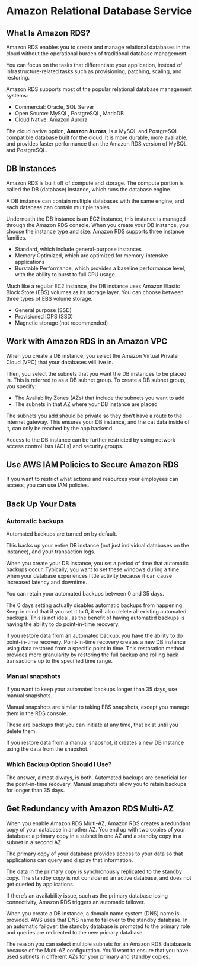 # Amazon Relational Database Service

## What Is Amazon RDS?

Amazon RDS enables you to create and manage relational databases in the cloud without the operational burden of traditional database management. 

You can focus on the tasks that differentiate your application, instead of infrastructure-related tasks such as provisioning, patching, scaling, and restoring.

Amazon RDS supports most of the popular relational database management systems:

- Commercial: Oracle, SQL Server
- Open Source: MySQL, PostgreSQL, MariaDB
- Cloud Native: Amazon Aurora

The cloud native option, **Amazon Aurora**, is a MySQL and PostgreSQL-compatible database built for the cloud. It is more durable, more available, and provides faster performance than the Amazon RDS version of MySQL and PostgreSQL.


## DB Instances

Amazon RDS is built off of compute and storage. The compute portion is called the DB (database) instance, which runs the database engine.

A DB instance can contain multiple databases with the same engine, and each database can contain multiple tables.

Underneath the DB instance is an EC2 instance, this instance is managed through the Amazon RDS console. When you create your DB instance, you choose the instance type and size. Amazon RDS supports three instance families.

- Standard, which include general-purpose instances
- Memory Optimized, which are optimized for memory-intensive applications
- Burstable Performance, which provides a baseline performance level, with the ability to burst to full CPU usage.

Much like a regular EC2 instance, the DB instance uses Amazon Elastic Block Store (EBS) volumes as its storage layer. You can choose between three types of EBS volume storage.

- General purpose (SSD)
- Provisioned IOPS (SSD)
- Magnetic storage (not recommended)


## Work with Amazon RDS in an Amazon VPC

When you create a DB instance, you select the Amazon Virtual Private Cloud (VPC) that your databases will live in. 

Then, you select the subnets that you want the DB instances to be placed in. This is referred to as a DB subnet group. To create a DB subnet group, you specify:

- The Availability Zones (AZs) that include the subnets you want to add
- The subnets in that AZ where your DB instance are placed

The subnets you add should be private so they don’t have a route to the internet gateway. This ensures your DB instance, and the cat data inside of it, can only be reached by the app backend.

Access to the DB instance can be further restricted by using network access control lists (ACLs) and security groups. 


## Use AWS IAM Policies to Secure Amazon RDS

If you want to restrict what actions and resources your employees can access, you can use IAM policies.


## Back Up Your Data

### Automatic backups

Automated backups are turned on by default. 

This backs up your entire DB instance (not just individual databases on the instance), and your transaction logs.

When you create your DB instance, you set a period of time that automatic backups occur. Typically, you want to set these windows during a time when your database experiences little activity because it can cause increased latency and downtime.

You can retain your automated backups between 0 and 35 days.

The 0 days setting actually disables automatic backups from happening. Keep in mind that if you set it to 0, it will also delete all existing automated backups. This is not ideal, as the benefit of having automated backups is having the ability to do point-in-time recovery.

If you restore data from an automated backup, you have the ability to do point-in-time recovery. Point-in-time recovery creates a new DB instance using data restored from a specific point in time. This restoration method provides more granularity by restoring the full backup and rolling back transactions up to the specified time range.

### Manual snapshots

If you want to keep your automated backups longer than 35 days, use manual snapshots.

Manual snapshots are similar to taking EBS snapshots, except you manage them in the RDS console.

These are backups that you can initiate at any time, that exist until you delete them.

If you restore data from a manual snapshot, it creates a new DB instance using the data from the snapshot.

### Which Backup Option Should I Use?

The answer, almost always, is both. Automated backups are beneficial for the point-in-time recovery. Manual snapshots allow you to retain backups for longer than 35 days. 


## Get Redundancy with Amazon RDS Multi-AZ

When you enable Amazon RDS Multi-AZ, Amazon RDS creates a redundant copy of your database in another AZ. You end up with two copies of your database: a primary copy in a subnet in one AZ and a standby copy in a subnet in a second AZ. 

The primary copy of your database provides access to your data so that applications can query and display that information. 

The data in the primary copy is synchronously replicated to the standby copy. The standby copy is not considered an active database, and does not get queried by applications.

If there’s an availability issue, such as the primary database losing connectivity, Amazon RDS triggers an automatic failover.

When you create a DB instance, a domain name system (DNS) name is provided. AWS uses that DNS name to failover to the standby database. In an automatic failover, the standby database is promoted to the primary role and queries are redirected to the new primary database.

The reason you can select multiple subnets for an Amazon RDS database is because of the Multi-AZ configuration. You’ll want to ensure that you have used subnets in different AZs for your primary and standby copies.